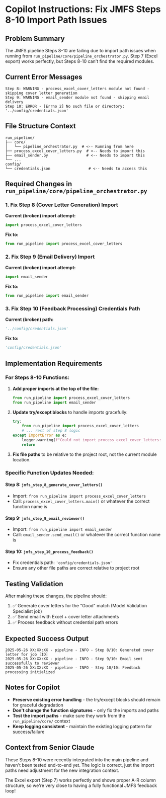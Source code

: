 # Copilot Instructions: Fix JMFS Steps 8-10 Import Path Issues

## Problem Summary
The JMFS pipeline Steps 8-10 are failing due to import path issues when running from `run_pipeline/core/pipeline_orchestrator.py`. Step 7 (Excel export) works perfectly, but Steps 8-10 can't find the required modules.

## Current Error Messages
```
Step 8: WARNING - process_excel_cover_letters module not found - skipping cover letter generation
Step 9: WARNING - email_sender module not found - skipping email delivery  
Step 10: ERROR - [Errno 2] No such file or directory: '../config/credentials.json'
```

## File Structure Context
```
run_pipeline/
├── core/
│   └── pipeline_orchestrator.py  # <-- Running from here
├── process_excel_cover_letters.py  # <-- Needs to import this
├── email_sender.py                 # <-- Needs to import this
└── ...
config/
└── credentials.json                 # <-- Needs to access this
```

## Required Changes in `run_pipeline/core/pipeline_orchestrator.py`

### 1. Fix Step 8 (Cover Letter Generation) Import
**Current (broken) import attempt:**
```python
import process_excel_cover_letters
```

**Fix to:**
```python
from run_pipeline import process_excel_cover_letters
```

### 2. Fix Step 9 (Email Delivery) Import  
**Current (broken) import attempt:**
```python
import email_sender
```

**Fix to:**
```python
from run_pipeline import email_sender
```

### 3. Fix Step 10 (Feedback Processing) Credentials Path
**Current (broken) path:**
```python
'../config/credentials.json'
```

**Fix to:**
```python
'config/credentials.json'
```

## Implementation Requirements

### For Steps 8-10 Functions:
1. **Add proper imports at the top of the file:**
   ```python
   from run_pipeline import process_excel_cover_letters
   from run_pipeline import email_sender
   ```

2. **Update try/except blocks** to handle imports gracefully:
   ```python
   try:
       from run_pipeline import process_excel_cover_letters
       # ... rest of step 8 logic
   except ImportError as e:
       logger.warning(f"Could not import process_excel_cover_letters: {e}")
       return
   ```

3. **Fix file paths** to be relative to the project root, not the current module location.

### Specific Function Updates Needed:

#### Step 8: `jmfs_step_8_generate_cover_letters()`
- Import: `from run_pipeline import process_excel_cover_letters`
- Call: `process_excel_cover_letters.main()` or whatever the correct function name is

#### Step 9: `jmfs_step_9_email_reviewer()`  
- Import: `from run_pipeline import email_sender`
- Call: `email_sender.send_email()` or whatever the correct function name is

#### Step 10: `jmfs_step_10_process_feedback()`
- Fix credentials path: `'config/credentials.json'`
- Ensure any other file paths are correct relative to project root

## Testing Validation
After making these changes, the pipeline should:
1. ✅ Generate cover letters for the "Good" match (Model Validation Specialist job)
2. ✅ Send email with Excel + cover letter attachments  
3. ✅ Process feedback without credential path errors

## Expected Success Output
```
2025-05-26 XX:XX:XX - pipeline - INFO - Step 8/10: Generated cover letter for job [ID]
2025-05-26 XX:XX:XX - pipeline - INFO - Step 9/10: Email sent successfully to reviewer
2025-05-26 XX:XX:XX - pipeline - INFO - Step 10/10: Feedback processing initialized
```

## Notes for Copilot
- **Preserve existing error handling** - the try/except blocks should remain for graceful degradation
- **Don't change the function signatures** - only fix the imports and paths
- **Test the import paths** - make sure they work from the `run_pipeline/core/` context
- **Keep logging consistent** - maintain the existing logging pattern for success/failure

## Context from Senior Claude
These Steps 8-10 were recently integrated into the main pipeline and haven't been tested end-to-end yet. The logic is correct, just the import paths need adjustment for the new integration context.

The Excel export (Step 7) works perfectly and shows proper A-R column structure, so we're very close to having a fully functional JMFS feedback loop!